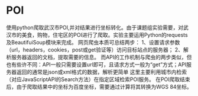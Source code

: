 # POI
使用python爬取武汉市POI,并对结果进行坐标转化。由于课题组实验需要，对武汉市的美食，购物，住宅区的POI进行了爬取。实验主要运用Python的requests及BeautifuiSoup模块来完成。
网页爬虫本质可总结两步：
1、设置请求参数（url，headers，cookies，post或get验证等）访问目标站点的服务器；
2、解析服务器返回的文档，提取需要的信息。
而API的工作机制与爬虫的两步类似，但也有些许不同：API一般只需要设置url即可，且请求方式一般为“get”方式；API服务器返回的通常是json或xml格式的数据，解析更简单
这里主要利用城市内检索（对应JavaScriptAPI的Search方法）在指定区域检索POI服务。
在POI爬取结束后，由于爬取结果中的坐标为百度坐标，需要通过计算将其转换为WGS 84坐标。
